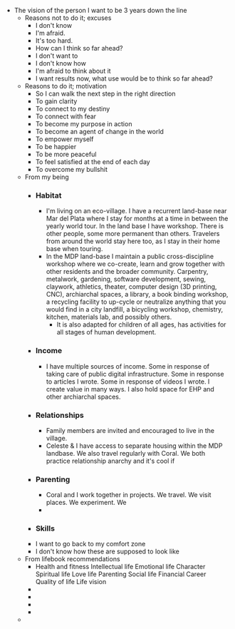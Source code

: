 - The vision of the person I want to be 3 years down the line
	- Reasons not to do it; excuses
		- I don't know
		- I'm afraid.
		- It's too hard.
		- How can I think so far ahead?
		- I don't want to
		- I don't know how
		- I'm afraid to think about it
		- I want results now, what use would be to think so far ahead?
	- Reasons to do it; motivation
		- So I can walk the next step in the right direction
		- To gain clarity
		- To connect to my destiny
		- To connect with fear
		- To become my purpose in action
		- To become an agent of change in the world
		- To empower myself
		- To be happier
		- To be more peaceful
		- To feel satisfied at the end of each day
		- To overcome my bullshit
	- From my being
		- ### Habitat
			- I'm living on an eco-village. I have a recurrent land-base near Mar del Plata where I stay for months at a time in between the yearly world tour. In the land base I have workshop. There is other people, some more permanent than others. Travelers from around the world stay here too, as I stay in their home base when touring.
			- In the MDP land-base I maintain a public cross-discipline workshop where we co-create, learn and grow together with other residents and the broader community. Carpentry, metalwork, gardening, software development, sewing, claywork, athletics, theater, computer design (3D printing, CNC), archiarchal spaces, a library, a book binding workshop, a recycling facility to up-cycle or neutralize anything that you would find in a city landfill, a bicycling workshop, chemistry, kitchen, materials lab, and possibly others.
				- It is also adapted for children of all ages, has activities for all stages of human development.
		- ### Income
			- I have multiple sources of income. Some in response of taking care of public digital infrastructure. Some in response to articles I wrote. Some in response of videos I wrote. I create value in many ways. I also hold space for EHP and other archiarchal spaces.
		- ### Relationships
			- Family members are invited and encouraged to live in the village.
			- Celeste & I have access to separate housing within the MDP landbase. We also travel regularly with Coral. We both practice relationship anarchy and it's cool if
		- ### Parenting
			- Coral and I work together in projects. We travel. We visit places. We experiment. We
			-
		- ### Skills
		- I want to go back to my comfort zone
		- I don't know how these are supposed to look like
	- From lifebook recommendations
		- Health and fitness
		  Intellectual life
		  Emotional life
		  Character
		  Spiritual life
		  Love life
		  Parenting
		  Social life
		  Financial
		  Career
		  Quality of life
		  Life vision
		-
		-
		-
		-
	-